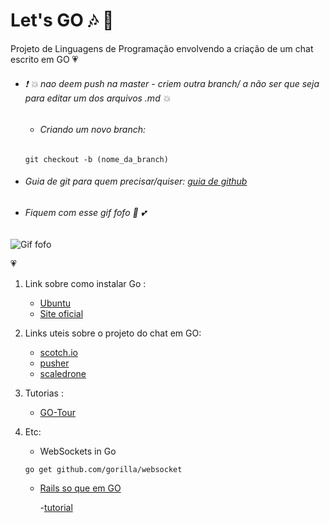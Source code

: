 # Let's GO :notes: :musical_note:
Projeto de Linguagens de Programação envolvendo a criação de um chat escrito em GO :heartpulse:

* ###### :exclamation: :boom: *nao deem push na master - criem outra branch/ a não ser que seja para editar um dos arquivos .md* :collision:
    - ###### *Criando um novo branch:*
    `
          git checkout -b (nome_da_branch)
    `

* ###### Guia de git para quem precisar/quiser: [guia de github](https://rogerdudler.github.io/git-guide/index.pt_BR.html) 

* ###### Fiquem com esse gif fofo :revolving_hearts: :two_hearts:

![Gif fofo](https://cdn-images-1.medium.com/max/1600/1*STNI_Cotyz9jyUY79Hf1kg.gif)

:heartpulse:

1. Link sobre como instalar Go :
    - [Ubuntu](https://tecadmin.net/install-go-on-ubuntu/)
    - [Site oficial](https://golang.org/doc/install)

2.  Links uteis sobre o projeto do chat em GO:
    - [scotch.io](https://scotch.io/bar-talk/build-a-realtime-chat-server-with-go-and-websockets)
    - [pusher](https://pusher.com/tutorials/chat-app-go)
    - [scaledrone](https://www.scaledrone.com/blog/go-chat-app-tutorial-build-a-real-time-chat/amp/)

3. Tutorias :
    - [GO-Tour](https://go-tour-br.appspot.com/welcome/1)


4. Etc:
    - WebSockets in Go

    `
     go get github.com/gorilla/websocket
    `
    - [Rails so que em GO](https://revel.github.io/) 
      
        -[tutorial](https://revel.github.io/tutorial/gettingstarted.html)

